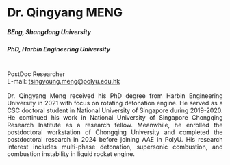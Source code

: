 # Dr. Qingyang MENG
##### BEng, Shangdong University
##### PhD, Harbin Engineering University

<div align="justify">
<br/>PostDoc Researcher
<br/>E-mail: <a href="mailto:tsingyoung.meng@polyu.edu.hk">tsingyoung.meng@polyu.edu.hk</a>
<br/><br/>
Dr. Qingyang Meng received his PhD degree from Harbin Engineering University in 2021 with focus on rotating detonation engine. He served as a CSC doctoral student in National University of Singapore during 2019-2020. He continued his work in National University of Singapore Chongqing Research Institute as a research fellow. Meanwhile, he enrolled the postdoctoral workstation of Chongqing University and completed the postdoctoral research in 2024 before joining AAE in PolyU. His research interest includes multi-phase detonation, supersonic combustion, and combustion instability in liquid rocket engine.
</div>
